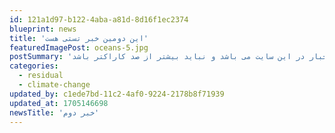 ```yaml
---
id: 121a1d97-b122-4aba-a81d-8d16f1ec2374
blueprint: news
title: 'این دومین خبر تستی هست'
featuredImagePost: oceans-5.jpg
postSummary: 'این یک خلاصه برای سومین اخبار در این سایت می باشد و نباید بیشتر از صد کاراکتر باشد'
categories:
  - residual
  - climate-change
updated_by: c1ede7bd-11c2-4af0-9224-2178b8f71939
updated_at: 1705146698
newsTitle: 'خبر دوم'
---
```

